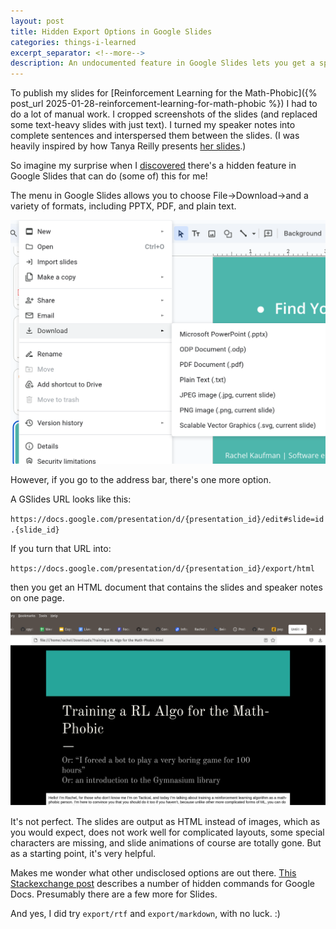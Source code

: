 ```yaml
---
layout: post
title: Hidden Export Options in Google Slides
categories: things-i-learned
excerpt_separator: <!--more-->
description: An undocumented feature in Google Slides lets you get a spiffy HTML view.
---
```


To publish my slides for [Reinforcement Learning for the Math-Phobic]({% post_url 2025-01-28-reinforcement-learning-for-math-phobic %}) I had to do a lot of manual work. I cropped screenshots of the slides (and replaced some text-heavy slides with just text). I turned my speaker notes into complete sentences and interspersed them between the slides. (I was heavily inspired by how Tanya Reilly presents [her slides](https://www.noidea.dog/glue).)

So imagine my surprise when I [discovered](https://stackoverflow.com/questions/70688393/can-i-export-google-slides-as-html-in-the-drive-api) there's a hidden feature in Google Slides that can do (some of) this for me!

The menu in Google Slides allows you to choose File->Download->and a variety of formats, including PPTX, PDF, and plain text.

![Screenshot of the Google Slides export menu.](/assets/gslides-export.png)

However, if you go to the address bar, there's one more option.

A GSlides URL looks like this:

`https://docs.google.com/presentation/d/{presentation_id}/edit#slide=id.{slide_id}`

If you turn that URL into:

`https://docs.google.com/presentation/d/{presentation_id}/export/html`

then you get an HTML document that contains the slides and speaker notes on one page.

![Screenshot of what the HTML download looks like](/assets/gslides-export-html.png)

It's not perfect. The slides are output as HTML instead of images, which as you would expect, does not work well for complicated layouts, some special characters are missing, and slide animations of course are totally gone. But as a starting point, it's very helpful.

Makes me wonder what other undisclosed options are out there. [This Stackexchange post](https://webapps.stackexchange.com/questions/130654/all-google-docs-url-parameters-functions-commands) describes a number of hidden commands for Google Docs. Presumably there are a few more for Slides.

And yes, I did try `export/rtf` and `export/markdown`, with no luck. :)